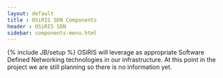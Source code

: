 ```yaml
---
layout: default
title : OSiRIS SDN Components
header : OSiRIS SDN
sidebar: components-menu.html
---
```

{% include JB/setup %}
OSiRIS will leverage as appropriate Software Defined Networking technologies in our infrastructure.  At this point in the project we are still planning so there is no information yet.  


 